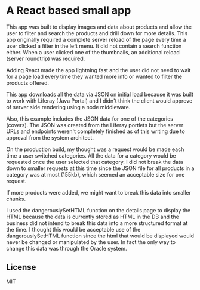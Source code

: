 # A React based small app

This app was built to display images and data about products and allow the user to filter and search the products and drill down for more details. This app originally required a complete server reload of the page every time a user clicked a filter in the left menu. It did not contain a search function either. When a user clicked one of the thumbnails, an additional reload (server roundtrip) was required.

Adding React made the app lightning fast and the user did not need to wait for a page load every time they wanted more info or wanted to filter the products offered.

This app downloads all the data via JSON on initial load because it was built to work with Liferay (Java Portal) and I didn't think the client would approve of server side rendering using a node middleware.

Also, this example includes the JSON data for one of the categories (covers). The JSON was created from the Liferay portlets but the server URLs and endpoints weren't completely finished as of this writing due to approval from the system architect.

On the production build, my thought was a request would be made each time a user switched categories. All the data for a category would be requested once the user selected that category. I did not break the data down to smaller requests at this time since the JSON file for all products in a category was at most (155kb), which seemed an acceptable size for one request.

If more products were added, we might want to break this data into smaller chunks.

I used the dangerouslySetHTML function on the details page to display the HTML because the data is currently stored as HTML in the DB and the business did not intend to break this data into a more structured format at the time. I thought this would be acceptable use of the dangerouslySetHTML function since the html that would be displayed would never be changed or manipulated by the user. In fact the only way to change this data was through the Oracle system.

## License

MIT
